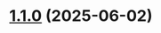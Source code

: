 # [1.1.0](https://github.com/alyssariah/monorepo-changeset/compare/app-b@v1.0.0...app-b@1.1.0) (2025-06-02)
